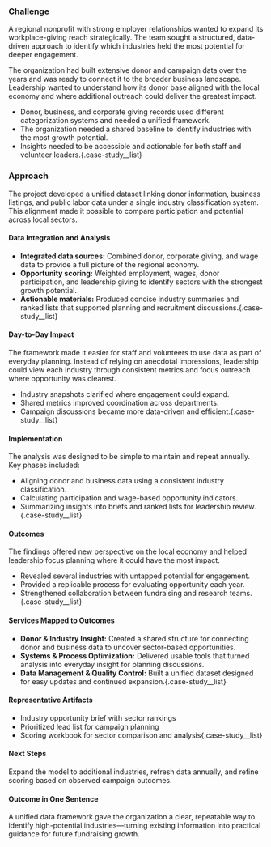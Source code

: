 <h3 class="case-study__section-title">Challenge</h3>

A regional nonprofit with strong employer relationships wanted to expand its workplace-giving reach strategically. The team sought a structured, data-driven approach to identify which industries held the most potential for deeper engagement.

The organization had built extensive donor and campaign data over the years and was ready to connect it to the broader business landscape. Leadership wanted to understand how its donor base aligned with the local economy and where additional outreach could deliver the greatest impact.

-   Donor, business, and corporate giving records used different categorization systems and needed a unified framework.
-   The organization needed a shared baseline to identify industries with the most growth potential.
-   Insights needed to be accessible and actionable for both staff and volunteer leaders.{.case-study__list}

<h3 class="case-study__section-title">Approach</h3>

The project developed a unified dataset linking donor information, business listings, and public labor data under a single industry classification system. This alignment made it possible to compare participation and potential across local sectors.

<h4 class="case-study__subsection-title">Data Integration and Analysis</h4>

-   **Integrated data sources:** Combined donor, corporate giving, and wage data to provide a full picture of the regional economy.
-   **Opportunity scoring:** Weighted employment, wages, donor participation, and leadership giving to identify sectors with the strongest growth potential.
-   **Actionable materials:** Produced concise industry summaries and ranked lists that supported planning and recruitment discussions.{.case-study__list}

<h4 class="case-study__subsection-title">Day-to-Day Impact</h4>

The framework made it easier for staff and volunteers to use data as part of everyday planning. Instead of relying on anecdotal impressions, leadership could view each industry through consistent metrics and focus outreach where opportunity was clearest.

-   Industry snapshots clarified where engagement could expand.
-   Shared metrics improved coordination across departments.
-   Campaign discussions became more data-driven and efficient.{.case-study__list}

<h4 class="case-study__subsection-title">Implementation</h4>

The analysis was designed to be simple to maintain and repeat annually. Key phases included:

-   Aligning donor and business data using a consistent industry classification.
-   Calculating participation and wage-based opportunity indicators.
-   Summarizing insights into briefs and ranked lists for leadership review.{.case-study__list}

<h4 class="case-study__subsection-title">Outcomes</h4>

The findings offered new perspective on the local economy and helped leadership focus planning where it could have the most impact.

-   Revealed several industries with untapped potential for engagement.
-   Provided a replicable process for evaluating opportunity each year.
-   Strengthened collaboration between fundraising and research teams.{.case-study__list}

<h4 class="case-study__subsection-title">Services Mapped to Outcomes</h4>

-   **Donor & Industry Insight:** Created a shared structure for connecting donor and business data to uncover sector-based opportunities.
-   **Systems & Process Optimization:** Delivered usable tools that turned analysis into everyday insight for planning discussions.
-   **Data Management & Quality Control:** Built a unified dataset designed for easy updates and continued expansion.{.case-study__list}

<h4 class="case-study__subsection-title">Representative Artifacts</h4>

-   Industry opportunity brief with sector rankings
-   Prioritized lead list for campaign planning
-   Scoring workbook for sector comparison and analysis{.case-study__list}

<h4 class="case-study__subsection-title">Next Steps</h4>

Expand the model to additional industries, refresh data annually, and refine scoring based on observed campaign outcomes.

<h4 class="case-study__subsection-title">Outcome in One Sentence</h4>

A unified data framework gave the organization a clear, repeatable way to identify high-potential industries—turning existing information into practical guidance for future fundraising growth.
